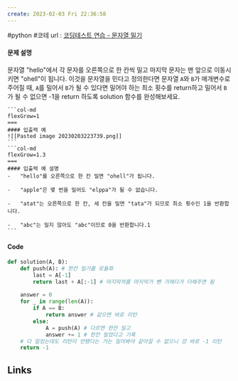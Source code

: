 ```yaml
---
create: 2023-02-03 Fri 22:36:58
---
```

#python  #코테 
url : [코딩테스트 연습 - 문자열 밀기](https://school.programmers.co.kr/learn/courses/30/lessons/120921)
#### 문제 설명

문자열 "hello"에서 각 문자를 오른쪽으로 한 칸씩 밀고 마지막 문자는 맨 앞으로 이동시키면 "ohell"이 됩니다. 이것을 문자열을 민다고 정의한다면 문자열 `A`와 `B`가 매개변수로 주어질 때, `A`를 밀어서 `B`가 될 수 있다면 밀어야 하는 최소 횟수를 return하고 밀어서 `B`가 될 수 없으면 -1을 return 하도록 solution 함수를 완성해보세요.

````col
```col-md
flexGrow=1
===
#### 입출력 예
![[Pasted image 20230203223739.png]]
```
```col-md
flexGrow=1.3
===
#### 입출력 예 설명
-   "hello"를 오른쪽으로 한 칸 밀면 "ohell"가 됩니다.

-   "apple"은 몇 번을 밀어도 "elppa"가 될 수 없습니다.

-   "atat"는 오른쪽으로 한 칸, 세 칸을 밀면 "tata"가 되므로 최소 횟수인 1을 반환합니다.

-   "abc"는 밀지 않아도 "abc"이므로 0을 반환합니다.1
```
````

#### Code

```python
def solution(A, B):
    def push(A): # 한칸 밀기를 모듈화
        last = A[-1] 
        return last + A[:-1] # 마지막꺼를 마지막거 뺀 거에다가 더해주면 됨
        
    answer = 0
    for _ in range(len(A)):
        if A == B:
            return answer # 같으면 바로 리턴
        else:
            A = push(A) # 다르면 한칸 밀고
            answer += 1 # 한칸 밀었다고 기록
    # 다 밀었는데도 리턴이 안됐다는 거는 밀어봐야 같아질 수 없으니 걍 바로 -1 리턴
    return -1
```

## Links
